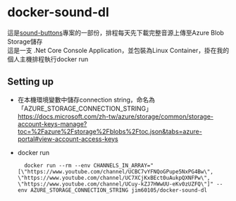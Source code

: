 # docker-sound-dl

這是[sound-buttons](https://github.com/jim60105/sound-buttons)專案的一部份，排程每天先下載完整音源上傳至Azure Blob Storage儲存\
這是一支 .Net Core Console Application，並包裝為Linux Container，掛在我的個人主機排程執行docker run

## Setting up

- 在本機環境變數中儲存connection string，命名為「AZURE_STORAGE_CONNECTION_STRING」\
<https://docs.microsoft.com/zh-tw/azure/storage/common/storage-account-keys-manage?toc=%2Fazure%2Fstorage%2Fblobs%2Ftoc.json&tabs=azure-portal#view-account-access-keys>
- docker run

        docker run --rm --env CHANNELS_IN_ARRAY="[\"https://www.youtube.com/channel/UCBC7vYFNQoGPupe5NxPG4Bw\", \"https://www.youtube.com/channel/UC7XCjKxBEct0uAukpQXNFPw\", \"https://www.youtube.com/channel/UCuy-kZJ7HWwUU-eKv0zUZFQ\"]" --env AZURE_STORAGE_CONNECTION_STRING jim60105/docker-sound-dl
